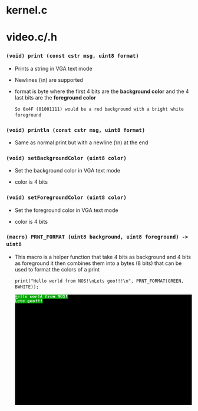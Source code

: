# kernel.c

# video.c/.h

### `(void) print (const cstr msg, uint8 format)`

- Prints a string in VGA text mode

- Newlines (\n) are supported

- format is byte where the first 4 bits are the **background color** and the 4 last bits are the **foreground color**

      So 0x4F (01001111) would be a red background with a bright white foreground

### `(void) println (const cstr msg, uint8 format)`

- Same as normal print but with a newline (\n) at the end

### `(void) setBackgroundColor (uint8 color)`

- Set the background color in VGA text mode

- color is 4 bits

### `(void) setForegroundColor (uint8 color)`

- Set the foreground color in VGA text mode

- color is 4 bits


### `(macro) PRNT_FORMAT (uint8 background, uint8 foreground) -> uint8`

- This macro is a helper function that take 4 bits as background and 4 bits as foreground it then combines them into a bytes (8 bits) that can be used to format the colors of a print

      print("Hello world from NOS!\nLets goo!!!\n", PRNT_FORMAT(GREEN, BWHITE));

    ![alt text](docs/output_format.png)
